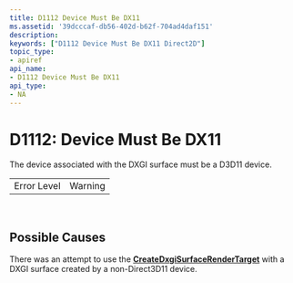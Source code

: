 ```yaml
---
title: D1112 Device Must Be DX11
ms.assetid: '39dcccaf-db56-402d-b62f-704ad4daf151'
description: 
keywords: ["D1112 Device Must Be DX11 Direct2D"]
topic_type:
- apiref
api_name:
- D1112 Device Must Be DX11
api_type:
- NA
---
```


# D1112: Device Must Be DX11

The device associated with the DXGI surface must be a D3D11 device.



|             |         |
|-------------|---------|
| Error Level | Warning |



 

## Possible Causes

There was an attempt to use the [**CreateDxgiSurfaceRenderTarget**](id2d1factory-createdxgisurfacerendertarget.md) with a DXGI surface created by a non-Direct3D11 device.

 

 




